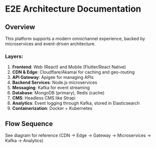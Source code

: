 # E2E Architecture Documentation

## Overview

This platform supports a modern omnichannel experience, backed by microservices and event-driven architecture.

### Layers:
1. **Frontend**: Web (React) and Mobile (Flutter/React Native)
2. **CDN & Edge**: Cloudflare/Akamai for caching and geo-routing
3. **API Gateway**: Apigee for managing APIs
4. **Backend Services**: Node.js microservices
5. **Messaging**: Kafka for event streaming
6. **Database**: MongoDB (primary), Redis (cache)
7. **CMS**: Headless CMS like Strapi
8. **Analytics**: Event logging through Kafka, stored in Elasticsearch
9. **Containerization**: Docker + Kubernetes

## Flow Sequence
See diagram for reference (CDN → Edge → Gateway → Microservices → Kafka → Analytics)

